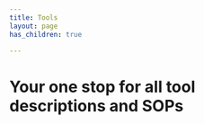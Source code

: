 ```yaml
---
title: Tools
layout: page
has_children: true

---
```


# Your one stop for all tool descriptions and SOPs